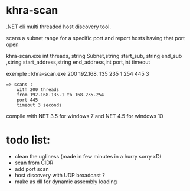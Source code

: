 # khra-scan
.NET cli multi threaded host discovery tool.

scans a subnet range for a specific port and report hosts having that port open
 
khra-scan.exe int threads, string Subnet,string start_sub, string end_sub ,string start_address,string end_address,int port,int timeout

exemple :
khra-scan.exe 200 192.168. 135 235 1 254 445 3

```
=> scans :
    with 200 threads
    from 192.168.135.1 to 168.235.254 
    port 445
    timeout 3 seconds
```
compile with NET 3.5 for windows 7
        and NET 4.5 for windows 10
# todo list:
- clean the ugliness (made in few minutes in a hurry sorry xD)
- scan from CIDR
- add port scan
- host discovery with UDP broadcast ?
- make as dll for dynamic assembly loading
